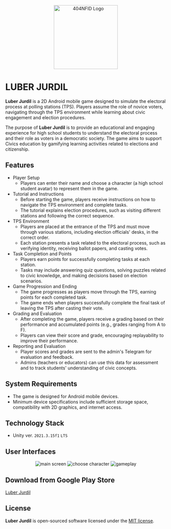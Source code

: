 <p align="center"><a href="https://laravel.com" target="_blank"><img src="https://avatars.githubusercontent.com/u/87377917?s=200&v=4" width="200" alt="404NFID Logo"></a></p>

# LUBER JURDIL

__Luber Jurdil__ is a 2D Android mobile game designed to simulate the electoral process at polling stations (TPS). Players assume the role of novice voters, navigating through the TPS environment while learning about civic engagement and election procedures.

The purpose of __Luber Jurdil__ is to provide an educational and engaging experience for high school students to understand the electoral process and their role as voters in a democratic society. The game aims to support Civics education by gamifying learning activities related to elections and citizenship.

## Features

- Player Setup
    - Players can enter their name and choose a character (a high school student avatar) to represent them in the game.
- Tutorial and Instructions
    - Before starting the game, players receive instructions on how to navigate the TPS environment and complete tasks.
    - The tutorial explains election procedures, such as visiting different stations and following the correct sequence.
- TPS Environment
    - Players are placed at the entrance of the TPS and must move through various stations, including election officials' desks, in the correct order.
    - Each station presents a task related to the electoral process, such as verifying identity, receiving ballot papers, and casting votes.
- Task Completion and Points
    - Players earn points for successfully completing tasks at each station.
    - Tasks may include answering quiz questions, solving puzzles related to civic knowledge, and making decisions based on election scenarios.
- Game Progression and Ending
    - The game progresses as players move through the TPS, earning points for each completed task.
    - The game ends when players successfully complete the final task of leaving the TPS after casting their vote.
- Grading and Evaluation
    - After completing the game, players receive a grading based on their performance and accumulated points (e.g., grades ranging from A to F).
    - Players can view their score and grade, encouraging replayability to improve their performance.
- Reporting and Evaluation
    - Player scores and grades are sent to the admin's Telegram for evaluation and feedback.
    - Admins (teachers or educators) can use this data for assessment and to track students' understanding of civic concepts.

## System Requirements

- The game is designed for Android mobile devices.
- Minimum device specifications include sufficient storage space, compatibility with 2D graphics, and internet access.

## Technology Stack

- Unity ver. `2021.3.15f1` `LTS`

## User Interfaces
<center>
<img src="https://play-lh.googleusercontent.com/-X-TQABbvUgFEfGx2IZKbnGC3ERq77Wi6Nry_NdixLp9MZAjQlfv0irN_whax4vG0Q=w5120-h2880-rw" alt="main screen">
<img src="https://play-lh.googleusercontent.com/06fQHUHYuvjtJ-bvAUj-e5LOQoLovJeU2-sQdtm9s3ArTJ1qIWjecGSLmg9c1-71YLKU=w5120-h2880-rw"  alt="choose character">
<img src="https://play-lh.googleusercontent.com/6nU2ya5Zpvw5CDohivjVjSj8lTh_XDR1CWM_cPap8f2TyJ-xQg3OEu0__QSz8o4U0A=w5120-h2880-rw" alt="gameplay">
</center>

## Download from Google Play Store
[Luber Jurdil](https://play.google.com/store/apps/details?id=com.iqbaleff214.luberjurdil)

## License

__Luber Jurdil__ is open-sourced software licensed under the [MIT license](https://opensource.org/licenses/MIT).
